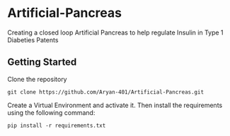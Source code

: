 # Artificial-Pancreas
Creating a  closed loop Artificial Pancreas to help regulate Insulin in Type 1 Diabeties Patents

## Getting Started

Clone the repository
```
git clone https://github.com/Aryan-401/Artificial-Pancreas.git
```
Create a Virtual Environment and activate it.
Then install the requirements using the following command:
```
pip install -r requirements.txt
```
